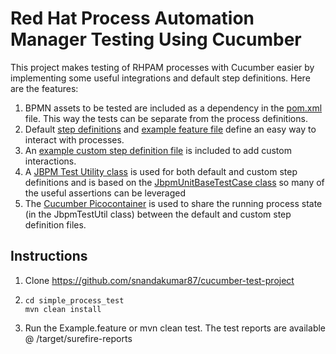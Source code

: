 # Red Hat Process Automation Manager Testing Using Cucumber

This project makes testing of RHPAM processes with Cucumber easier by implementing some useful integrations and default step definitions.  Here are the features:

1. BPMN assets to be tested are included as a dependency in the [pom.xml](pom.xml) file.  This way the tests can be separate from the process definitions.
2. Default [step definitions](src/test/java/org/jbpm/cucumber/DefaultStepDefinitions.java) and [example feature file](src/test/resources/features/Example.feature) define an easy way to interact with processes.
3. An [example custom step definition file](src/test/java/org/jbpm/cucumber/custom/CustomStepDefinitions.java) is included to add custom interactions.
4. A [JBPM Test Utility class](src/test/java/org/jbpm/cucumber/JbpmTestUtil.java) is used for both default and custom step definitions and is based on the [JbpmUnitBaseTestCase class](https://github.com/kiegroup/jbpm/blob/master/jbpm-test/src/main/java/org/jbpm/test/JbpmJUnitBaseTestCase.java) so many of the useful assertions can be leveraged
5. The [Cucumber Picocontainer](https://github.com/cucumber/cucumber-jvm/tree/master/picocontainer) is used to share the running process state (in the JbpmTestUtil class) between the default and custom step definition files.

## Instructions

1. Clone https://github.com/snandakumar87/cucumber-test-project
2. ```
   cd simple_process_test
   mvn clean install 
   ```
3. Run the Example.feature or mvn clean test. The test reports are available @ /target/surefire-reports  

 